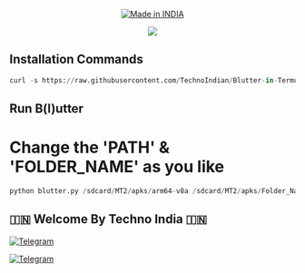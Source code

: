 <p align="center">
<a href="https://t.me/rktechnoindians"><img title="Made in INDIA" src="https://img.shields.io/badge/MADE%20IN-INDIA-SCRIPT?colorA=%23ff8100&colorB=%23017e40&colorC=%23ff0000&style=for-the-badge"></a>
</p>

<a name="readme-top"></a>



<p align="center"> 
<a href="https://t.me/rktechnoindians"><img src="https://readme-typing-svg.herokuapp.com?font=Fira+Code&weight=800&size=35&pause=1000&color=F74848&center=true&vCenter=true&random=false&width=435&lines=𝐀𝐏𝐊-𝐌𝐈𝐓𝐌-𝐢𝐧-𝐓𝐞𝐫𝐦𝐮𝐱" /></a>
 </p>




## Installation Commands
```python
curl -s https://raw.githubusercontent.com/TechnoIndian/Blutter-in-Termux/main/Blutter-in-Termux.sh | bash
```

## Run B(l)utter
# Change the 'PATH' & 'FOLDER_NAME' as you like
```python
python blutter.py /sdcard/MT2/apks/arm64-v8a /sdcard/MT2/apks/Folder_Name
```


## 🇮🇳 Welcome By Techno India 🇮🇳

[![Telegram](https://img.shields.io/badge/TELEGRAM-CHANNEL-red?style=for-the-badge&logo=telegram)](https://t.me/rktechnoindians)
  </a><p>
[![Telegram](https://img.shields.io/badge/TELEGRAM-OWNER-red?style=for-the-badge&logo=telegram)](https://t.me/RK_TECHNO_INDIA)
</p>
